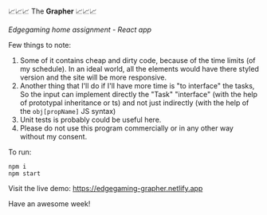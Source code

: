 📈📈📈 The **Grapher** 📈📈📈

_Edgegaming home assignment - React app_

Few things to note:

1.  Some of it contains cheap and dirty code, because of the time limits
    (of my schedule). In an ideal world, all the elements would have
    there styled version and the site will be more responsive.
2.  Another thing that I'll do if I'll have more time is "to interface"
    the tasks, So the input can implement directly the "Task"
    "interface" (with the help of prototypal inheritance or ts) and not
    just indirectly (with the help of the `obj[propName]` JS syntax)
3.  Unit tests is probably could be useful here.
4.  Please do not use this program commercially or in any other way
    without my consent.

To run:

    npm i
    npm start

Visit the live demo: https://edgegaming-grapher.netlify.app

Have an awesome week!

